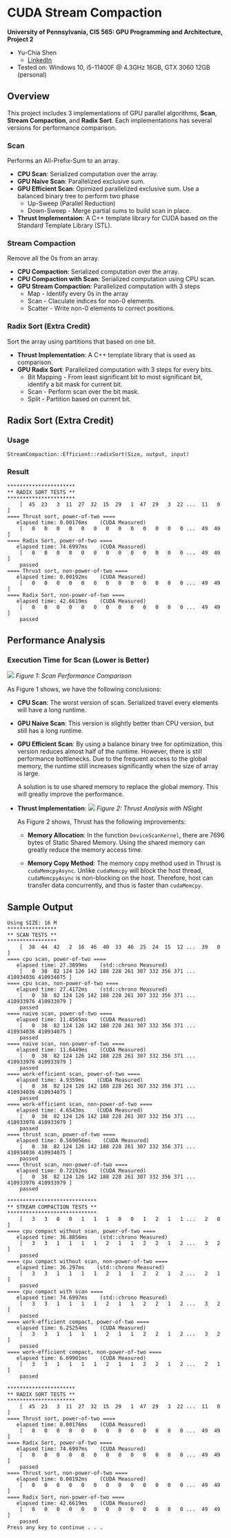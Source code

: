 CUDA Stream Compaction
======================

**University of Pennsylvania, CIS 565: GPU Programming and Architecture, Project 2**

* Yu-Chia Shen
  * [LinkedIn](https://www.linkedin.com/in/ycshen0831/)
* Tested on: Windows 10, i5-11400F @ 4.3GHz 16GB, GTX 3060 12GB (personal)

## Overview

This project includes 3 implementations of GPU parallel algorithms, **Scan**, **Stream Compaction**, and **Radix Sort**. Each implementations has several versions for performance comparison.

### Scan  
Performs an All-Prefix-Sum to an array.
* **CPU Scan**: Serialized computation over the array. 
* **GPU Naive Scan**: Parallelized exclusive sum.
* **GPU Efficient Scan**: Opimized parallelized exclusive sum. Use a balanced binary tree to perform two phase
  * Up-Sweep (Parallel Reduction)
  * Down-Sweep - Merge partial sums to build scan in place.
* **Thrust Implementaion**: A C++ template library for CUDA based on the Standard Template Library (STL).

### Stream Compaction 
Remove all the 0s from an array. 
* **CPU Compaction**: Serialized computation over the array. 
* **CPU Compaction with Scan**: Serialized computation using CPU scan. 
* **GPU Stream Compaction**: Parallelized computation with 3 steps
  * Map - Identify every 0s in the array
  * Scan - Claculate indices for non-0 elements.
  * Scatter - Write non-0 elements to correct positions.


### Radix Sort (Extra Credit)
Sort the array using partitions that based on one bit.
* **Thrust Implementation**: A C++ template library that is used as comparison.
* **GPU Radix Sort**: Parallelized computation with 3 steps for every bits. 
  * Bit Mapping - From least significant bit to most significant bit, identify a bit mask for current bit.
  * Scan - Perform scan over the bit mask.
  * Split - Partition based on current bit.
  
## Radix Sort (Extra Credit)
### Usage
`StreamCompaction::Efficient::radixSort(Size, output, input)`

### Result
```
**********************
** RADIX SORT TESTS **
**********************
    [  45  23   3  11  27  32  15  29   1  47  29   3  22 ...  11   0 ]
==== Thrust sort, power-of-two ====
   elapsed time: 0.00176ms    (CUDA Measured)
    [   0   0   0   0   0   0   0   0   0   0   0   0   0 ...  49  49 ]
==== Radix Sort, power-of-two ====
   elapsed time: 74.6997ms    (CUDA Measured)
    [   0   0   0   0   0   0   0   0   0   0   0   0   0 ...  49  49 ]
    passed
==== Thrust sort, non-power-of-two ====
   elapsed time: 0.00192ms    (CUDA Measured)
    [   0   0   0   0   0   0   0   0   0   0   0   0   0 ...  49  49 ]
==== Radix Sort, non-power-of-two ====
   elapsed time: 42.6619ms    (CUDA Measured)
    [   0   0   0   0   0   0   0   0   0   0   0   0   0 ...  49  49 ]
    passed
```

## Performance Analysis

### Execution Time for Scan (Lower is Better)
![](./img/ScanTime.png)
_Figure 1: Scan Performance Comparison_

As Figure 1 shows, we have the following conclusions:
* __CPU Scan__: The worst version of scan. Serialized travel every elements will have a long runtime.
* __GPU Naive Scan__: This version is slightly better than CPU version, but still has a long runtime.
* __GPU Efficient Scan__: By using a balance binary tree for optimization, this version reduces almost half of the runtime. However, there is still performance bottlenecks. Due to the frequent access to the global memory, the runtime still increases significantly when the size of array is large. 

  A solution is to use shared memory to replace the global memory. This will greatly improve the performance.
* __Thrust Implementation__:
![](./img/nsight.png)
_Figure 2: Thrust Analysis with NSight_

  As Figure 2 shows, Thrust has the following improvements:
  * __Memory Allocation__: In the function `DeviceScanKernel`, there are 7696 bytes of Static Shared Memory. Using the shared memory can greatly reduce the memory access time.

  * __Memory Copy Method__: The memory copy method used in Thrust is `cudaMemcpyAsync`. Unlike `cudaMemcpy` will block the host thread, `cudaMemcpyAsync` is non-blocking on the host. Therefore, host can transfer data concurrently, and thus is faster than `cudaMemcpy`.

## Sample Output

```
Using SIZE: 16 M
****************
** SCAN TESTS **
****************
    [  38  44  42   2  16  46  40  33  46  25  24  15  12 ...  39   0 ]
==== cpu scan, power-of-two ====
   elapsed time: 27.3899ms    (std::chrono Measured)
    [   0  38  82 124 126 142 188 228 261 307 332 356 371 ... 410934036 410934075 ]
==== cpu scan, non-power-of-two ====
   elapsed time: 27.4172ms    (std::chrono Measured)
    [   0  38  82 124 126 142 188 228 261 307 332 356 371 ... 410933976 410933979 ]
    passed
==== naive scan, power-of-two ====
   elapsed time: 11.4565ms    (CUDA Measured)
    [   0  38  82 124 126 142 188 228 261 307 332 356 371 ... 410934036 410934075 ]
    passed
==== naive scan, non-power-of-two ====
   elapsed time: 11.6449ms    (CUDA Measured)
    [   0  38  82 124 126 142 188 228 261 307 332 356 371 ... 410933976 410933979 ]
    passed
==== work-efficient scan, power-of-two ====
   elapsed time: 4.9359ms    (CUDA Measured)
    [   0  38  82 124 126 142 188 228 261 307 332 356 371 ... 410934036 410934075 ]
    passed
==== work-efficient scan, non-power-of-two ====
   elapsed time: 4.6543ms    (CUDA Measured)
    [   0  38  82 124 126 142 188 228 261 307 332 356 371 ... 410933976 410933979 ]
    passed
==== thrust scan, power-of-two ====
   elapsed time: 0.569056ms    (CUDA Measured)
    [   0  38  82 124 126 142 188 228 261 307 332 356 371 ... 410934036 410934075 ]
    passed
==== thrust scan, non-power-of-two ====
   elapsed time: 0.72192ms    (CUDA Measured)
    [   0  38  82 124 126 142 188 228 261 307 332 356 371 ... 410933976 410933979 ]
    passed

*****************************
** STREAM COMPACTION TESTS **
*****************************
    [   3   3   0   0   1   1   1   0   0   1   2   1   1 ...   2   0 ]
==== cpu compact without scan, power-of-two ====
   elapsed time: 36.8856ms    (std::chrono Measured)
    [   3   3   1   1   1   1   2   1   1   2   2   1   2 ...   3   2 ]
    passed
==== cpu compact without scan, non-power-of-two ====
   elapsed time: 36.297ms    (std::chrono Measured)
    [   3   3   1   1   1   1   2   1   1   2   2   1   2 ...   2   1 ]
    passed
==== cpu compact with scan ====
   elapsed time: 74.6997ms    (std::chrono Measured)
    [   3   3   1   1   1   1   2   1   1   2   2   1   2 ...   3   2 ]
    passed
==== work-efficient compact, power-of-two ====
   elapsed time: 6.25254ms    (CUDA Measured)
    [   3   3   1   1   1   1   2   1   1   2   2   1   2 ...   3   2 ]
    passed
==== work-efficient compact, non-power-of-two ====
   elapsed time: 6.69901ms    (CUDA Measured)
    [   3   3   1   1   1   1   2   1   1   2   2   1   2 ...   2   1 ]
    passed

**********************
** RADIX SORT TESTS **
**********************
    [  45  23   3  11  27  32  15  29   1  47  29   3  22 ...  11   0 ]
==== Thrust sort, power-of-two ====
   elapsed time: 0.00176ms    (CUDA Measured)
    [   0   0   0   0   0   0   0   0   0   0   0   0   0 ...  49  49 ]
==== Radix Sort, power-of-two ====
   elapsed time: 74.6997ms    (CUDA Measured)
    [   0   0   0   0   0   0   0   0   0   0   0   0   0 ...  49  49 ]
    passed
==== Thrust sort, non-power-of-two ====
   elapsed time: 0.00192ms    (CUDA Measured)
    [   0   0   0   0   0   0   0   0   0   0   0   0   0 ...  49  49 ]
==== Radix Sort, non-power-of-two ====
   elapsed time: 42.6619ms    (CUDA Measured)
    [   0   0   0   0   0   0   0   0   0   0   0   0   0 ...  49  49 ]
    passed
Press any key to continue . . .
```